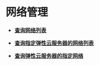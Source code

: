 # 网络管理<a name="ecs_03_0400"></a>

-   **[查询网络列表](查询网络列表.md)**  

-   **[查询指定弹性云服务器的网络列表](查询指定弹性云服务器的网络列表.md)**  

-   **[查询弹性云服务器的指定网络](查询弹性云服务器的指定网络.md)**  

